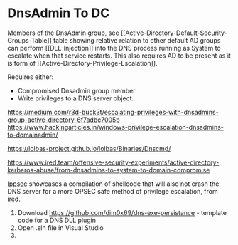 # DnsAdmin To DC

Members of the DnsAdmin group, see [[Active-Directory-Default-Security-Groups-Table]] table showing relative relation to other default AD groups can perform [[DLL-Injection]] into the DNS process running as System to escalate when that service restarts. This also requires AD to be present as it is form of [[Active-Directory-Privilege-Escalation]].

Requires either:
- Compromised Dnsadmin group member 
- Write privileges to a DNS server object.



https://medium.com/r3d-buck3t/escalating-privileges-with-dnsadmins-group-active-directory-6f7adbc7005b
https://www.hackingarticles.in/windows-privilege-escalation-dnsadmins-to-domainadmin/

https://lolbas-project.github.io/lolbas/Binaries/Dnscmd/

https://www.ired.team/offensive-security-experiments/active-directory-kerberos-abuse/from-dnsadmins-to-system-to-domain-compromise

[Ippsec](https://www.youtube.com/watch?v=8KJebvmd1Fk) showcases a compilation of shellcode that will also not crash the DNS server for a more OPSEC safe method of privilege escalation, from [ired](https://www.ired.team/offensive-security-experiments/active-directory-kerberos-abuse/from-dnsadmins-to-system-to-domain-compromise).

1. Download https://github.com/dim0x69/dns-exe-persistance - template code for a DNS DLL plugin
2. Open .sln file in Visual Studio
3. 